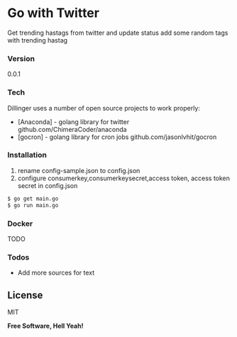 # Go with Twitter
Get trending hastags from twitter and update status add some random tags with trending hastag

### Version
0.0.1

### Tech

Dillinger uses a number of open source projects to work properly:

* [Anaconda] - golang library for twitter github.com/ChimeraCoder/anaconda
* [gocron]  - golang library for cron jobs 	github.com/jasonlvhit/gocron
 
### Installation
1) rename config-sample.json to config.json
2) configure consumerkey,consumerkeysecret,access token, access token secret in config.json
```sh
$ go get main.go
$ go run main.go
```
 
### Docker
TODO
 
### Todos

 - Add more sources for text

License
----

MIT


**Free Software, Hell Yeah!**

